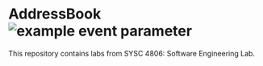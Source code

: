 # AddressBook ![example event parameter](https://github.com/github/docs/actions/workflows/main.yml/badge.svg?event=push)
This repository contains labs from SYSC 4806: Software Engineering Lab. 
